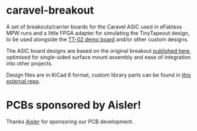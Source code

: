 # caravel-breakout
A set of breakouts/carrier boards for the Caravel ASIC used in eFabless MPW runs and a little FPGA adapter for simulating the TinyTapeout design, to be used alongside the [TT-02 demo board](https://github.com/TinyTapeout/tinytapeout-02-pcb) and/or other custom designs.

The ASIC board designs are based on the original breakout [published here](https://github.com/efabless/caravel_board/tree/main/hardware/caravel_breakout), optimised for single-sided surface mount assembly and ease of integration into other projects.

Design files are in KiCad 6 format, custom library parts can be found in [this external repo](https://github.com/omerk/ok-kicad-libs).

# PCBs sponsored by Aisler!

Thanks [Aisler](https://aisler.net/) for sponsoring our PCB development.
